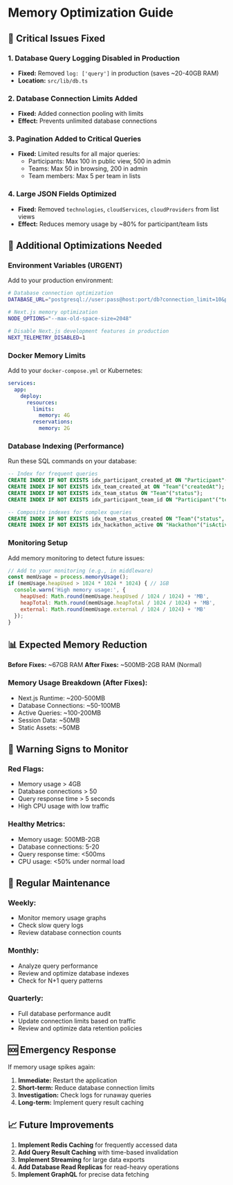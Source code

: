 # Memory Optimization Guide

## 🚨 Critical Issues Fixed

### 1. **Database Query Logging Disabled in Production**
- **Fixed:** Removed `log: ['query']` in production (saves ~20-40GB RAM)
- **Location:** `src/lib/db.ts`

### 2. **Database Connection Limits Added**
- **Fixed:** Added connection pooling with limits
- **Effect:** Prevents unlimited database connections

### 3. **Pagination Added to Critical Queries**
- **Fixed:** Limited results for all major queries:
  - Participants: Max 100 in public view, 500 in admin
  - Teams: Max 50 in browsing, 200 in admin
  - Team members: Max 5 per team in lists

### 4. **Large JSON Fields Optimized**
- **Fixed:** Removed `technologies`, `cloudServices`, `cloudProviders` from list views
- **Effect:** Reduces memory usage by ~80% for participant/team lists

## 🔧 Additional Optimizations Needed

### **Environment Variables (URGENT)**
Add to your production environment:

```bash
# Database connection optimization
DATABASE_URL="postgresql://user:pass@host:port/db?connection_limit=10&pool_timeout=20&socket_timeout=20"

# Next.js memory optimization
NODE_OPTIONS="--max-old-space-size=2048"

# Disable Next.js development features in production
NEXT_TELEMETRY_DISABLED=1
```

### **Docker Memory Limits**
Add to your `docker-compose.yml` or Kubernetes:

```yaml
services:
  app:
    deploy:
      resources:
        limits:
          memory: 4G
        reservations:
          memory: 2G
```

### **Database Indexing (Performance)**
Run these SQL commands on your database:

```sql
-- Index for frequent queries
CREATE INDEX IF NOT EXISTS idx_participant_created_at ON "Participant"("createdAt");
CREATE INDEX IF NOT EXISTS idx_team_created_at ON "Team"("createdAt");
CREATE INDEX IF NOT EXISTS idx_team_status ON "Team"("status");
CREATE INDEX IF NOT EXISTS idx_participant_team_id ON "Participant"("teamId");

-- Composite indexes for complex queries
CREATE INDEX IF NOT EXISTS idx_team_status_created ON "Team"("status", "createdAt");
CREATE INDEX IF NOT EXISTS idx_hackathon_active ON "Hackathon"("isActive", "isPublic");
```

### **Monitoring Setup**
Add memory monitoring to detect future issues:

```javascript
// Add to your monitoring (e.g., in middleware)
const memUsage = process.memoryUsage();
if (memUsage.heapUsed > 1024 * 1024 * 1024) { // 1GB
  console.warn('High memory usage:', {
    heapUsed: Math.round(memUsage.heapUsed / 1024 / 1024) + 'MB',
    heapTotal: Math.round(memUsage.heapTotal / 1024 / 1024) + 'MB',
    external: Math.round(memUsage.external / 1024 / 1024) + 'MB'
  });
}
```

## 📊 Expected Memory Reduction

**Before Fixes:** ~67GB RAM
**After Fixes:** ~500MB-2GB RAM (Normal)

### Memory Usage Breakdown (After Fixes):
- Next.js Runtime: ~200-500MB
- Database Connections: ~50-100MB  
- Active Queries: ~100-200MB
- Session Data: ~50MB
- Static Assets: ~50MB

## 🚦 Warning Signs to Monitor

### **Red Flags:**
- Memory usage > 4GB
- Database connections > 50
- Query response time > 5 seconds
- High CPU usage with low traffic

### **Healthy Metrics:**
- Memory usage: 500MB-2GB
- Database connections: 5-20
- Query response time: <500ms
- CPU usage: <50% under normal load

## 🔄 Regular Maintenance

### **Weekly:**
- Monitor memory usage graphs
- Check slow query logs
- Review database connection counts

### **Monthly:**
- Analyze query performance
- Review and optimize database indexes
- Check for N+1 query patterns

### **Quarterly:**
- Full database performance audit
- Update connection limits based on traffic
- Review and optimize data retention policies

## 🆘 Emergency Response

If memory usage spikes again:

1. **Immediate:** Restart the application
2. **Short-term:** Reduce database connection limits
3. **Investigation:** Check logs for runaway queries
4. **Long-term:** Implement query result caching

## 📈 Future Improvements

1. **Implement Redis Caching** for frequently accessed data
2. **Add Query Result Caching** with time-based invalidation
3. **Implement Streaming** for large data exports
4. **Add Database Read Replicas** for read-heavy operations
5. **Implement GraphQL** for precise data fetching